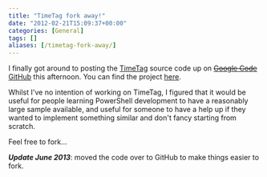 ```yaml
---
title: "TimeTag fork away!"
date: "2012-02-21T15:09:37+00:00"
categories: [General]
tags: []
aliases: [/timetag-fork-away/]
---
```


I finally got around to posting the [TimeTag](https://openxtra.org/project/timetag) source code up on ~~[Google Code](http://code.google.com/)~~ [GitHub](http://github.com/) this afternoon. You can find the project [here](http://github.com/openxtra/TimeTag).

Whilst I've no intention of working on TimeTag, I figured that it would be useful for people learning PowerShell development to have a reasonably large sample available, and useful for someone to have a help up if they wanted to implement something similar and don't fancy starting from scratch.

Feel free to fork...

***Update June 2013***: moved the code over to GitHub to make things easier to fork.

